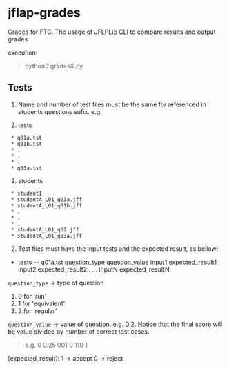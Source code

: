 # jflap-grades
Grades for FTC. The usage of JFLPLib CLI to compare results and output grades

execution:
> python3 gradesX.py

## Tests

1. Name and number of test files must be the same for referenced in students questions sufix.
e.g:

  1. tests
```
 * q01a.tst
 * q01b.tst
 * .
 * .
 * .
 * q03a.tst
```

  2. students
```
 * student1
 * studentA_L01_q01a.jff
 * studentA_L01_q01b.jff
 * .
 * .
 * .
 * studentA_L01_q02.jff
 * studentA_L01_q03a.jff
```

2. Test files must have the input tests and the expected result, as bellow:
- tests
-- q01a.tst
question_type
question_value
input1	expected_result1
input2	expected_result2
.
.
.
inputN	expected_resultN

`question_type` -> type of question
1. 0 for 'run'
2. 1 for 'equivalent'
3. 2 for 'regular'

`question_value` -> value of question. e.g. 0.2. Notice that the final score will be value divided by number of correct test cases.

> e.g.
0
0.25
001	0
110	1

[expected_result]:
1 -> accept
0 -> reject
